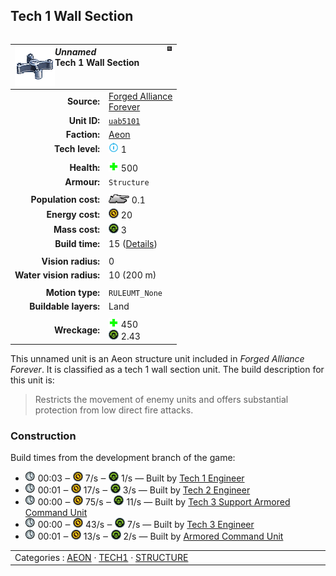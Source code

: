 Tech 1 Wall Section
----
<table align="right">
    <thead>
        <tr>
            <th align="left" colspan="2">
                <img align="left" src="icons/units/UAB5101_icon.png" title="The unit icon" /><img align="right" src="icons/strategicicons/icon_structure_wall_rest.png" title="icon_structure_wall" /><i>Unnamed</i><br />Tech 1 Wall Section
            </th>
        </tr>
    </thead>
    <tbody>
        <tr>
            <td align="right"><strong>Source:</strong></td>
            <td><a href="Forged Alliance Forever">Forged Alliance<br />Forever</a></td>
        </tr>
        <tr>
            <td align="right"><strong>Unit ID:</strong></td>
            <td><a href="https://github.com/FAForever/fa/D:/faf-development/fa/units/UAB5101/UAB5101_unit.bp"><code>uab5101</code></a></td>
        </tr>
        <tr>
            <td align="right"><strong>Faction:</strong></td>
            <td><a href="_categories.AEON">Aeon</a></td>
        </tr>
        <tr>
            <td align="right"><strong>Tech level:</strong></td>
            <td><img src="icons/T1.png" title="Tech 1" /> 1</td>
        </tr>
        <tr><td align="center" colspan="2"></td></tr>
        <tr>
            <td align="right"><strong>Health:</strong></td>
            <td><img src="icons/health.png" title="Health" /> 500</td>
        </tr>
        <tr>
            <td align="right"><strong>Armour:</strong></td>
            <td><code>Structure</code></td>
        </tr>
        <tr><td align="center" colspan="2"></td></tr>
        <tr>
            <td align="right"><strong>Population cost:</strong></td>
            <td><img src="icons/tank.png" title="Unit" /> 0.1</td>
        </tr>
        <tr>
            <td align="right"><strong>Energy cost:</strong></td>
            <td><img src="icons/energy.png" title="Energy" /> 20</td>
        </tr>
        <tr>
            <td align="right"><strong>Mass cost:</strong></td>
            <td><img src="icons/mass.png" title="Mass" /> 3</td>
        </tr>
        <tr>
            <td align="right"><strong>Build time:</strong></td>
            <td>15 (<a href="#construction">Details</a>)</td>
        </tr>
        <tr><td align="center" colspan="2"></td></tr>
        <tr>
            <td align="right"><strong>Vision radius:</strong></td>
            <td>0</td>
        </tr>
        <tr>
            <td align="right"><strong>Water vision radius:</strong></td>
            <td> <span title="0.20 km, 0.12 mi">10 (200 m)</span></td>
        </tr>
        <tr><td align="center" colspan="2"></td></tr>
        <tr>
            <td align="right"><strong>Motion type:</strong></td>
            <td><code>RULEUMT_None</code></td>
        </tr>
        <tr>
            <td align="right"><strong>Buildable layers:</strong></td>
            <td>Land</td>
        </tr>
        <tr><td align="center" colspan="2"></td></tr>
        <tr>
            <td align="right"><strong>Wreckage:</strong></td>
            <td><img src="icons/health.png" title="Health" /> 450<br /><img src="icons/mass.png" title="Mass" /> 2.43</td>
        </tr>
    </tbody>
</table>

This unnamed unit is an Aeon structure unit included in *Forged Alliance Forever*.
It is classified as a tech 1 wall section unit.
The build description for this unit is:

<blockquote>Restricts the movement of enemy units and offers substantial protection from low direct fire attacks.</blockquote>

### Construction
Build times from the development branch of the game:
* <img src="icons/time.png" title="Time" /> 00:03 ‒ <img src="icons/energy.png" title="Energy" /> 7/s ‒ <img src="icons/mass.png" title="Mass" /> 1/s — Built by <a href="UAL0105">Tech 1 Engineer</a>
* <img src="icons/time.png" title="Time" /> 00:01 ‒ <img src="icons/energy.png" title="Energy" /> 17/s ‒ <img src="icons/mass.png" title="Mass" /> 3/s — Built by <a href="UAL0208">Tech 2 Engineer</a>
* <img src="icons/time.png" title="Time" /> 00:00 ‒ <img src="icons/energy.png" title="Energy" /> 75/s ‒ <img src="icons/mass.png" title="Mass" /> 11/s — Built by <a href="UAL0301">Tech 3 Support Armored Command Unit</a>
* <img src="icons/time.png" title="Time" /> 00:00 ‒ <img src="icons/energy.png" title="Energy" /> 43/s ‒ <img src="icons/mass.png" title="Mass" /> 7/s — Built by <a href="UAL0309">Tech 3 Engineer</a>
* <img src="icons/time.png" title="Time" /> 00:01 ‒ <img src="icons/energy.png" title="Energy" /> 13/s ‒ <img src="icons/mass.png" title="Mass" /> 2/s — Built by <a href="UAL0001">Armored Command Unit</a>

<table align="center">
<td width="1215px">Categories : 
<a href="_categories.AEON">AEON</a> · 
<a href="_categories.TECH1">TECH1</a> · 
<a href="_categories.STRUCTURE">STRUCTURE</a></td>
</table>

